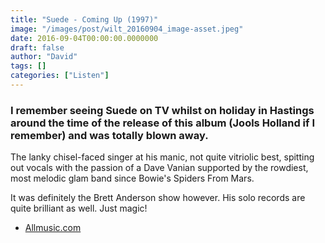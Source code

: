 ```yaml
---
title: "Suede - Coming Up (1997)"
image: "/images/post/wilt_20160904_image-asset.jpeg"
date: 2016-09-04T00:00:00.0000000
draft: false
author: "David"
tags: []
categories: ["Listen"]
---
```

### I remember seeing Suede on TV whilst on holiday in Hastings around the time of the release of this album (Jools Holland if I remember) and was totally blown away.

 The lanky chisel-faced singer at his manic, not quite vitriolic best, spitting out vocals with the passion of a Dave Vanian supported by the rowdiest, most melodic glam band since Bowie's Spiders From Mars. 

 It was definitely the Brett Anderson show however. His solo records are quite brilliant as well. Just magic!

-  [Allmusic.com](http://www.allmusic.com/album/coming-up-mw0000019706)